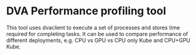# DVA Performance profiling tool

This tool uses dvaclient to execute a set of processes and stores time required for completing tasks.
It can be used to compare performance of different deployments, e.g. CPU vs GPU vs CPU only Kube and CPU+GPU Kube.